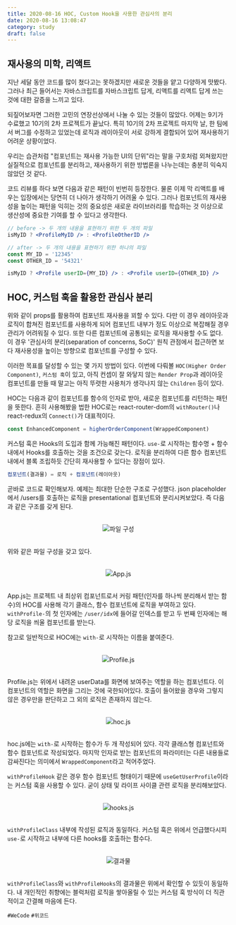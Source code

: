 ```yaml
---
title: 2020-08-16 HOC, Custom Hook을 사용한 관심사의 분리
date: 2020-08-16 13:08:47
category: study
draft: false
---
```


## 재사용의 미학, 리액트

지난 세달 동안 코드를 많이 쳤다고는 못하겠지만 새로운 것들을 얕고 다양하게 맛봤다. 그러나 최근 들어서는 자바스크립트를 자바스크립트 답게, 리액트를 리액트 답게 쓰는 것에 대한 갈증을 느끼고 있다.

되짚어보자면 그러한 고민의 연장선상에서 나눌 수 있는 것들이 많았다. 어제는 9기가 수료했고 10기의 2차 프로젝트가 끝났다. 특히 10기의 2차 프로젝트 마지막 날, 한 팀에서 버그를 수정하고 있었는데 로직과 레이아웃이 서로 강하게 결합되어 있어 재사용하기 어려운 상황이었다.

우리는 습관처럼 "컴포넌트는 재사용 가능한 UI의 단위"라는 말을 구호처럼 외쳐왔지만 실질적으로 컴포넌트를 분리하고, 재사용하기 위한 방법론을 나누는데는 충분히 익숙지 않았던 것 같다.

코드 리뷰를 하다 보면 다음과 같은 패턴이 빈번히 등장한다. 물론 이제 막 리액트를 배우는 입장에서는 당연히 더 나아가 생각하기 어려울 수 있다. 그러나 컴포넌트의 재사용성을 높이는 패턴을 익히는 것의 중요성은 새로운 라이브러리를 학습하는 것 이상으로 생산성에 중요한 기여를 할 수 있다고 생각한다.

```jsx
// before -> 두 개의 내용을 표현하기 위한 두 개의 파일
isMyID ? <ProfileMyID /> : <ProfileOtherID />

// after -> 두 개의 내용을 표현하기 위한 하나의 파일
const MY_ID = '12345'
const OTHER_ID = '54321'

isMyID ? <Profile userID={MY_ID} /> : <Profile userID={OTHER_ID} />
```

## HOC, 커스텀 훅을 활용한 관심사 분리

위와 같이 props를 활용하여 컴포넌트 재사용을 꾀할 수 있다. 다만 이 경우 레이아웃과 로직이 합쳐진 컴포넌트를 사용하게 되어 컴포넌트 내부가 정도 이상으로 복잡해질 경우 관리가 어려워질 수 있다. 또한 다른 컴포넌트에 공통되는 로직을 재사용할 수도 없다. 이 경우 '관심사의 분리(separation of concerns, SoC)' 원칙 관점에서 접근하면 보다 재사용성을 높이는 방향으로 컴포넌트를 구성할 수 있다.

이러한 목표를 달성할 수 있는 몇 가지 방법이 있다. 이번에 다뤄볼 `HOC(Higher Order Component)`, `커스텀 훅`이 있고, 아직 컨셉이 잘 와닿지 않는 `Render Prop`과 레이아웃 컴포넌트를 만들 때 말고는 아직 뚜렷한 사용처가 생각나지 않는 `Children` 등이 있다.

HOC는 다음과 같이 컴포넌트를 함수의 인자로 받아, 새로운 컴포넌트를 리턴하는 패턴을 뜻한다. 흔히 사용해봤을 법한 HOC로는 react-router-dom의 `withRouter()`나 react-redux의 `Connect()`가 대표적이다.

```js
const EnhancedComponent = higherOrderComponent(WrappedComponent)
```

커스텀 훅은 Hooks의 도입과 함께 가능해진 패턴이다. `use-`로 시작하는 함수명 + 함수 내에서 Hooks를 호출하는 것을 조건으로 갖는다. 로직을 분리하여 다른 함수 컴포넌트 내에서 블록 조립하듯 간단히 재사용할 수 있다는 장점이 있다.

```js
컴포넌트(결과물) = 로직 + 컴포넌트(레이아웃)
```

곧바로 코드로 확인해보자. 예제는 최대한 단순한 구조로 구성했다. json placeholder에서 /users를 호출하는 로직을 presentational 컴포넌트와 분리시켜보았다. 즉 다음과 같은 구조를 갖게 된다.

<br>

<div align="center"><img src="./images/081606.png" />파일 구성</div>

<br>

위와 같은 파일 구성을 갖고 있다.

<br>

<div align="center"><img src="./images/081602.png" />App.js</div>

<br>

App.js는 프로젝트 내 최상위 컴포넌트로서 커링 패턴(인자를 하나씩 분리해서 받는 함수)의 HOC를 사용해 각기 클래스, 함수 컴포넌트에 로직을 부여하고 있다. `withProfile-`의 첫 인자에는 `/user/idx`에 들어갈 인덱스를 받고 두 번째 인자에는 해당 로직을 씌울 컴포넌트를 받는다.

참고로 일반적으로 HOC에는 `with-`로 시작하는 이름을 붙여준다.

<br>

<div align="center"><img src="./images/081603.png" />Profile.js</div>

<br>

Profile.js는 위에서 내려온 userData를 화면에 보여주는 역할을 하는 컴포넌트다. 이 컴포넌트의 역할은 화면을 그리는 것에 국한되어있다. 호출이 들어왔을 경우와 그렇지 않은 경우만을 판단하고 그 외의 로직은 존재하지 않는다.

<br>

<div align="center"><img src="./images/081605.png" />hoc.js</div>

<br>

hoc.js에는 `with-`로 시작하는 함수가 두 개 작성되어 있다. 각각 클래스형 컴포넌트와 함수 컴포넌트로 작성되었다. 마지막 인자로 받는 컴포넌트의 파라미터는 다른 내용들로 감싸진다는 의미에서 `WrappedComponent`라고 적어주었다.

`withProfileHook` 같은 경우 함수 컴포넌트 형태이기 때문에 `useGetUserProfile`이라는 커스텀 훅을 사용할 수 있다. 굳이 상태 및 라이프 사이클 관련 로직을 분리해보았다.

<br>

<div align="center"><img src="./images/081604.png" />hooks.js</div>

<br>

`withProfileClass` 내부에 작성된 로직과 동일하다. 커스텀 훅은 위에서 언급했다시피 `use-`로 시작하고 내부에 다른 hooks를 호출하는 함수다.

<br>

<div align="center"><img src="./images/081601.png" />결과물</div>

<br>

`withProfileClass`와 `withProfileHooks`의 결과물은 위에서 확인할 수 있듯이 동일하다. 내 개인적인 취향에는 블럭처럼 로직을 쌓아올릴 수 있는 커스텀 훅 방식이 더 직관적이고 간결해 마음에 든다.

`#WeCode` `#위코드`
